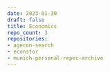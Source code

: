 ```yaml
---
date: 2023-01-30
draft: false
title: Economics
repo_count: 3
repositories:
- agecon-search
- econstor
- munich-personal-repec-archive
---
```




